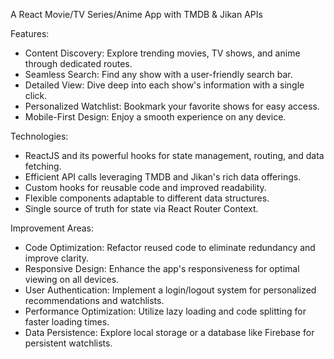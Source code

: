 A React Movie/TV Series/Anime App with TMDB & Jikan APIs

Features:

* Content Discovery: Explore trending movies, TV shows, and anime through dedicated routes.
* Seamless Search: Find any show with a user-friendly search bar.
* Detailed View: Dive deep into each show's information with a single click.
* Personalized Watchlist: Bookmark your favorite shows for easy access.
* Mobile-First Design: Enjoy a smooth experience on any device.

Technologies:

* ReactJS and its powerful hooks for state management, routing, and data fetching.
* Efficient API calls leveraging TMDB and Jikan's rich data offerings.
* Custom hooks for reusable code and improved readability.
* Flexible components adaptable to different data structures.
* Single source of truth for state via React Router Context.

Improvement Areas:

* Code Optimization: Refactor reused code to eliminate redundancy and improve clarity.
* Responsive Design: Enhance the app's responsiveness for optimal viewing on all devices.
* User Authentication: Implement a login/logout system for personalized recommendations and watchlists.
* Performance Optimization: Utilize lazy loading and code splitting for faster loading times.
* Data Persistence: Explore local storage or a database like Firebase for persistent watchlists.
